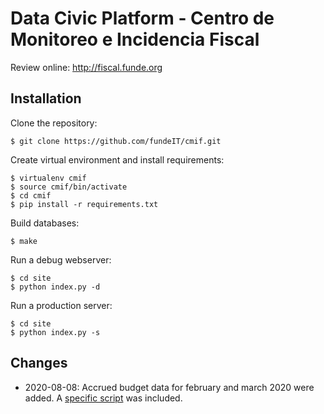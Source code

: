 # Data Civic Platform - Centro de Monitoreo e Incidencia Fiscal

Review online: <http://fiscal.funde.org>

## Installation

Clone the repository:

    $ git clone https://github.com/fundeIT/cmif.git

Create virtual environment and install requirements:

    $ virtualenv cmif
    $ source cmif/bin/activate
    $ cd cmif
    $ pip install -r requirements.txt

Build databases:

    $ make

Run a debug webserver:

    $ cd site
    $ python index.py -d
    
Run a production server:

    $ cd site
    $ python index.py -s

## Changes

- 2020-08-08: Accrued budget data for february and march 2020 were added. A
  [specific script](prep/accrued/build_from_alac/202002_03.py) was included.
